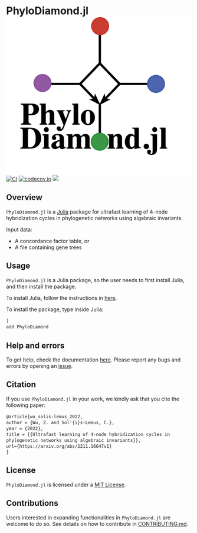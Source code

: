 # PhyloDiamond.jl <picture> <source media="(prefers-color-scheme: dark)" srcset="docs/src/logo_unrooted_trans.png"><img alt="phylodiamond logo" src="docs/src/logo_unrooted_trans.png" align=right width="600"></picture>

[![CI](https://github.com/solislemuslab/PhyloDiamond.jl/actions/workflows/CI.yml/badge.svg)](https://github.com/solislemuslab/PhyloDiamond.jl/actions/workflows/CI.yml)
[![codecov.io](https://codecov.io/gh/zwu363/PhyloDiamond.jl/branch/master/graph/badge.svg?token=AXGI6GHHCY)](http://codecov.io/gh/zwu363/PhyloDiamond.jl)
[![](https://img.shields.io/badge/docs-dev-blue.svg)](https://solislemuslab.github.io/PhyloDiamond.jl/dev)

## Overview

`PhyloDiamond.jl` is a [Julia](http://julialang.org/) package for ultrafast learning of 4-node hybridization cycles in phylogenetic networks using algebraic invariants.

Input data:
- A concordance factor table, or
- A file containing gene trees

## Usage

`PhyloDiamond.jl` is a Julia package, so the user needs to first install Julia, and then install the package.

To install Julia, follow the instructions in [here](https://julialang.org/downloads/).

To install the package, type inside Julia:
```julia
]
add PhyloDiamond
```

## Help and errors

To get help, check the documentation [here](https://solislemuslab.github.io/PhyloDiamond.jl/dev). Please report any bugs and errors by opening an
[issue](https://github.com/solislemuslab/PhyloDiamond.jl/issues/new).

## Citation

If you use `PhyloDiamond.jl` in your work, we kindly ask that you cite the following paper: 
```
@article{wu_solis-lemus_2022,
author = {Wu, Z. and Sol'{i}s-Lemus, C.},
year = {2022},
title = {{Ultrafast learning of 4-node hybridization cycles in phylogenetic networks using algebraic invariants}},
url={https://arxiv.org/abs/2211.16647v1}
}
```

## License

`PhyloDiamond.jl` is licensed under a
[MIT License](https://github.com/solislemuslab/PhyloDiamond.jl/blob/master/LICENSE).


## Contributions

Users interested in expanding functionalities in `PhyloDiamond.jl` are welcome to do so. See details on how to contribute in [CONTRIBUTING.md](https://github.com/solislemuslab/PhyloDiamond.jl/blob/master/CONTRIBUTING.md).

                        
